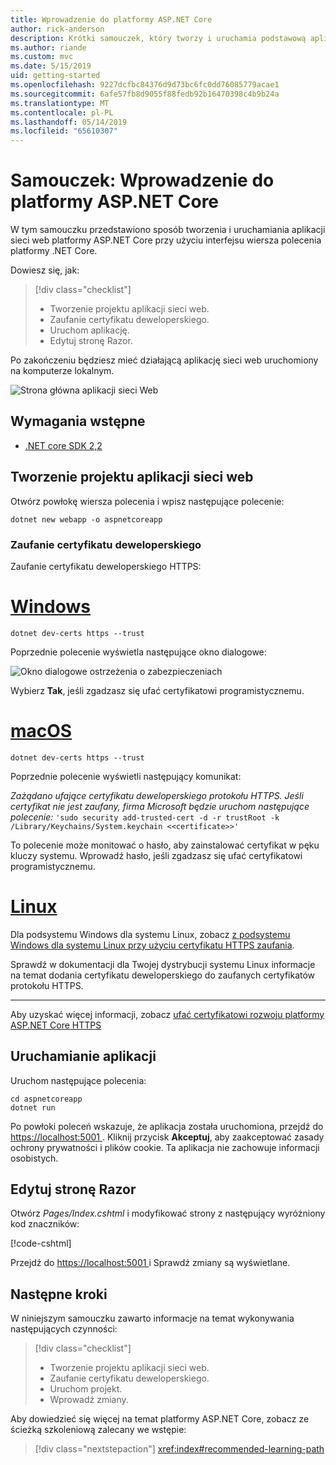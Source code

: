 ```yaml
---
title: Wprowadzenie do platformy ASP.NET Core
author: rick-anderson
description: Krótki samouczek, który tworzy i uruchamia podstawową aplikację Hello World przy użyciu platformy ASP.NET Core.
ms.author: riande
ms.custom: mvc
ms.date: 5/15/2019
uid: getting-started
ms.openlocfilehash: 9227dcfbc84376d9d73bc6fc0dd76085779acae1
ms.sourcegitcommit: 6afe57fb8d9055f88fedb92b16470398c4b9b24a
ms.translationtype: MT
ms.contentlocale: pl-PL
ms.lasthandoff: 05/14/2019
ms.locfileid: "65610307"
---
```

# <a name="tutorial-get-started-with-aspnet-core"></a>Samouczek: Wprowadzenie do platformy ASP.NET Core

W tym samouczku przedstawiono sposób tworzenia i uruchamiania aplikacji sieci web platformy ASP.NET Core przy użyciu interfejsu wiersza polecenia platformy .NET Core.

Dowiesz się, jak:

> [!div class="checklist"]
> * Tworzenie projektu aplikacji sieci web.
> * Zaufanie certyfikatu deweloperskiego.
> * Uruchom aplikację.
> * Edytuj stronę Razor.

Po zakończeniu będziesz mieć działającą aplikację sieci web uruchomiony na komputerze lokalnym.

![Strona główna aplikacji sieci Web](_static/home-page.png)

## <a name="prerequisites"></a>Wymagania wstępne

* [.NET core SDK 2,2](https://www.microsoft.com/net/download/all)

## <a name="create-a-web-app-project"></a>Tworzenie projektu aplikacji sieci web

Otwórz powłokę wiersza polecenia i wpisz następujące polecenie:

```console
dotnet new webapp -o aspnetcoreapp
```

### <a name="trust-the-development-certificate"></a>Zaufanie certyfikatu deweloperskiego

Zaufanie certyfikatu deweloperskiego HTTPS:

# <a name="windowstabwindows"></a>[Windows](#tab/windows)

```console
dotnet dev-certs https --trust
```

Poprzednie polecenie wyświetla następujące okno dialogowe:

![Okno dialogowe ostrzeżenia o zabezpieczeniach](~/getting-started/_static/cert.png)

Wybierz **Tak**, jeśli zgadzasz się ufać certyfikatowi programistycznemu.

# <a name="macostabmacos"></a>[macOS](#tab/macos)

```console
dotnet dev-certs https --trust
```

Poprzednie polecenie wyświetli następujący komunikat:

*Zażądano ufające certyfikatu deweloperskiego protokołu HTTPS. Jeśli certyfikat nie jest zaufany, firma Microsoft będzie uruchom następujące polecenie:* `'sudo security add-trusted-cert -d -r trustRoot -k /Library/Keychains/System.keychain <<certificate>>'`

To polecenie może monitować o hasło, aby zainstalować certyfikat w pęku kluczy systemu. Wprowadź hasło, jeśli zgadzasz się ufać certyfikatowi programistycznemu.

# <a name="linuxtablinux"></a>[Linux](#tab/linux)

Dla podsystemu Windows dla systemu Linux, zobacz [z podsystemu Windows dla systemu Linux przy użyciu certyfikatu HTTPS zaufania](xref:security/enforcing-ssl#wsl).

Sprawdź w dokumentacji dla Twojej dystrybucji systemu Linux informacje na temat dodania certyfikatu deweloperskiego do zaufanych certyfikatów protokołu HTTPS.

---

Aby uzyskać więcej informacji, zobacz [ufać certyfikatowi rozwoju platformy ASP.NET Core HTTPS](xref:security/enforcing-ssl#trust-the-aspnet-core-https-development-certificate-on-windows-and-macos)

## <a name="run-the-app"></a>Uruchamianie aplikacji

Uruchom następujące polecenia:

```console
cd aspnetcoreapp
dotnet run
```

Po powłoki poleceń wskazuje, że aplikacja została uruchomiona, przejdź do [ https://localhost:5001 ](https://localhost:5001). Kliknij przycisk **Akceptuj**, aby zaakceptować zasady ochrony prywatności i plików cookie. Ta aplikacja nie zachowuje informacji osobistych.

## <a name="edit-a-razor-page"></a>Edytuj stronę Razor

Otwórz *Pages/Index.cshtml* i modyfikować strony z następujący wyróżniony kod znaczników:

[!code-cshtml[](sample/index.cshtml?highlight=9)]

Przejdź do [ https://localhost:5001 ](https://localhost:5001)i Sprawdź zmiany są wyświetlane.

## <a name="next-steps"></a>Następne kroki

W niniejszym samouczku zawarto informacje na temat wykonywania następujących czynności:

> [!div class="checklist"]
> * Tworzenie projektu aplikacji sieci web.
> * Zaufanie certyfikatu deweloperskiego.
> * Uruchom projekt.
> * Wprowadź zmiany.

Aby dowiedzieć się więcej na temat platformy ASP.NET Core, zobacz ze ścieżką szkoleniową zalecany we wstępie:

> [!div class="nextstepaction"]
> <xref:index#recommended-learning-path>
